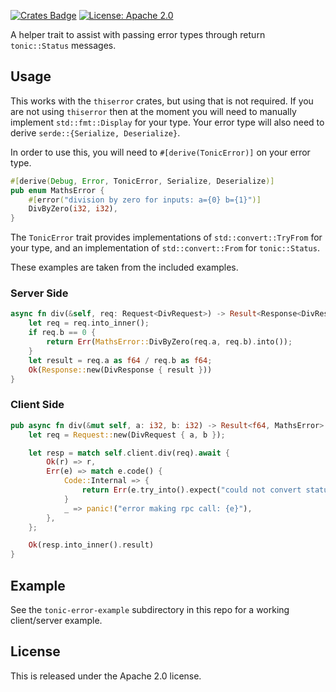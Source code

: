 [![Crates Badge](https://img.shields.io/crates/v/tonic-error)](https://crates.io/crates/tonic-error)
[![License: Apache 2.0](https://img.shields.io/crates/l/tonic-error)](LICENSE)

A helper trait to assist with passing error types through return `tonic::Status`
messages.

## Usage

This works with the `thiserror` crates, but using that is not required. If you
are not using `thiserror` then at the moment you will need to manually implement
`std::fmt::Display` for your type. Your error type will also need to derive
`serde::{Serialize, Deserialize}`.

In order to use this, you will need to `#[derive(TonicError)]` on your error type.

```rust
#[derive(Debug, Error, TonicError, Serialize, Deserialize)]
pub enum MathsError {
    #[error("division by zero for inputs: a={0} b={1}")]
    DivByZero(i32, i32),
}
```

The `TonicError` trait provides implementations of `std::convert::TryFrom` for
your type, and an implementation of `std::convert::From` for `tonic::Status`.

These examples are taken from the included examples.

### Server Side

```rust
async fn div(&self, req: Request<DivRequest>) -> Result<Response<DivResponse>, Status> {
    let req = req.into_inner();
    if req.b == 0 {
        return Err(MathsError::DivByZero(req.a, req.b).into());
    }
    let result = req.a as f64 / req.b as f64;
    Ok(Response::new(DivResponse { result }))
}
```

### Client Side

```rust
pub async fn div(&mut self, a: i32, b: i32) -> Result<f64, MathsError> {
    let req = Request::new(DivRequest { a, b });

    let resp = match self.client.div(req).await {
        Ok(r) => r,
        Err(e) => match e.code() {
            Code::Internal => {
                return Err(e.try_into().expect("could not convert status to error"))
            }
            _ => panic!("error making rpc call: {e}"),
        },
    };

    Ok(resp.into_inner().result)
}
```

## Example

See the `tonic-error-example` subdirectory in this repo for a working
client/server example. 

## License

This is released under the Apache 2.0 license.